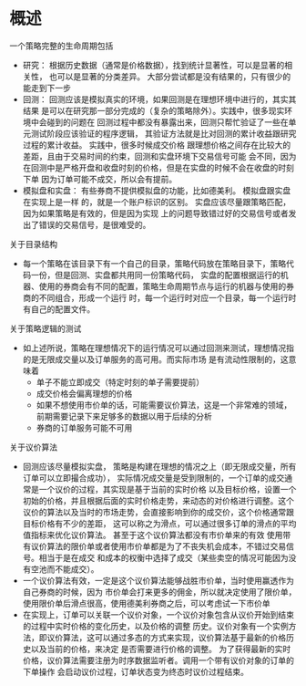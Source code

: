 # 概述

一个策略完整的生命周期包括
* 研究： 根据历史数据（通常是价格数据），找到统计显著性，可以是显著的相关性，
也可以是显著的分类差异。 大部分尝试都是没有结果的，只有很少的能走到下一步
* 回测： 回测应该是模拟真实的环境，如果回测是在理想环境中进行的，其实其结果
是可以在研究那一部分完成的（复杂的策略除外）。实践中，很多现实环境中会碰到的问题在
回测过程中都没有暴露出来，回测只帮忙验证了一些在单元测试阶段应该验证的程序逻辑，
其验证方法就是比对回测的累计收益跟研究过程的累计收益。 实践中，很多时候成交价格
跟理想价格之间存在比较大的差距，且由于交易时间的约束，回测和实盘环境下交易信号可能
会不同，因为在回测中是严格开盘和收盘时刻的价格，但是在实盘的时候不会在收盘的时刻下单
因为订单可能不成交，所以会有提前。
* 模拟盘和实盘： 有些券商不提供模拟盘的功能，比如德美利。 模拟盘跟实盘在实现上是一样
的，就是一个账户标识的区别。 实盘应该尽量跟策略匹配，因为如果策略是有效的，但是因为实现
上的问题导致错过好的交易信号或者发出了错误的交易信号，是很难受的。
  

关于目录结构
* 每一个策略在该目录下有一个自己的目录，策略代码放在策略目录下，策略代码一份，但是回测、实盘都共用同一份策略代码，
  实盘的配置根据运行的机器、使用的券商会有不同的配置，策略生命周期节点与运行的机器与使用的券商的不同组合，形成一个运行
  时，每一个运行时对应一个目录，每一个运行时有自己的配置文件。

关于策略逻辑的测试
* 如上述所说，策略在理想情况下的运行情况可以通过回测来测试，理想情况指的是无限成交量以及订单服务的高可用。而实际市场
是有流动性限制的，这意味着
  * 单子不能立即成交（特定时刻的单子需要提前）
  * 成交价格会偏离理想的价格
  * 如果不想使用市价单的话，可能需要议价算法，这是一个非常难的领域，前期需要记录下来足够多的数据以用于后续的分析
  * 券商的订单服务可能不可用


关于议价算法
* 回测应该尽量模拟实盘， 策略是构建在理想的情况之上（即无限成交量，所有订单可以立即撮合成功），
实际情况成交量是受到限制的，一个订单的成交通常是一个议价的过程，其实现是基于当前的实时价格
以及目标价格，设置一个初始的价格，并且根据后面的实时价格走势，来动态的对价格进行调整。这个
议价的算法以及当时的市场走势，会直接影响到你的成交价，这个价格通常跟目标价格有不少的差距，
这可以称之为滑点，可以通过很多订单的滑点的平均值指标来优化议价算法。 甚至于这个议价算法都没有市价单来的有效
使用带有议价算法的限价单或者使用市价单都是为了不丧失机会成本，不错过交易信号。相当于是在成交
和成本的权衡中选择了成交（某些卖空的情况可能因为没有空池而不能成交）。
* 一个议价算法有效，一定是这个议价算法能够战胜市价单，当时使用赢透作为自己券商的时候，因为
市价单会打来更多的佣金，所以就决定使用了限价单，使用限价单后滑点很高，使用德美利券商之后，可以考虑试一下市价单
* 在实现上，订单可以关联一个议价对象，一个议价对象包含从议价开始到结束的过程中实时价格的变化历史，以及价格的调整
历史。议价对象有一个实例方法，即议价算法，这可以通过多态的方式来实现，议价算法基于最新的价格历史以及当前的价格，来决定
是否需要进行价格的调整。 为了获得最新的实时价格，议价算法需要注册为时序数据监听者。调用一个带有议价对象的订单的下单操作 
会启动议价过程，订单状态变为终态时议价过程结束。

